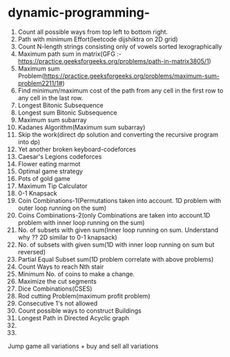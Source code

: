 # dynamic-programming-

1) Count all possible ways from top left to bottom right.
2) Path with minimum Effort(leetcode dijshiktra on 2D grid)
3) Count N-length strings consisting only of vowels sorted lexographically
4) Maximum path sum in matrix(GFG :- https://practice.geeksforgeeks.org/problems/path-in-matrix3805/1)
5) Maximum sum Problem(https://practice.geeksforgeeks.org/problems/maximum-sum-problem2211/1#)
6) Find minimum/maximum cost of the path from any cell in the first row to any cell in the last row.
7) Longest Bitonic Subsequence 
8) Longest sum Bitonic Subsequence 
9) Maximum sum subarray 
10) Kadanes Algorithm(Maximum sum subarray)
11) Skip the work(direct dp solution and converting the recursive program into dp) 
12) Yet another broken keyboard-codeforces
13) Caesar's Legions codeforces
14) Flower eating marmot 
15) Optimal game strategy 
16) Pots of gold game 
17) Maximum Tip Calculator 
18) 0-1 Knapsack 
19) Coin Combinations-1(Permutations taken into account. 1D problem with outer loop running on the sum)
20) Coins Combinations-2(only Combinations are taken into account.1D problem with inner loop running on the sum)
21) No. of subsets with given sum(Inner loop running on sum. Understand why ?? 2D similar to 0-1 knapsack)
22) No. of subsets with given sum(1D with inner loop running on sum but reversed)
23) Partial Equal Subset sum(1D problem correlate with above problems)
24) Count Ways to reach Nth stair
25) Minimum No. of coins to make a change.
26) Maximize the cut segments
27) Dice Combinations(CSES)
28) Rod cutting Problem(maximum profit problem)
29) Consecutive 1's not allowed 
30) Count possible ways to construct Buildings
31) Longest Path in Directed Acyclic graph
32)  
33) 

Jump game all variations + buy and sell all variations 
